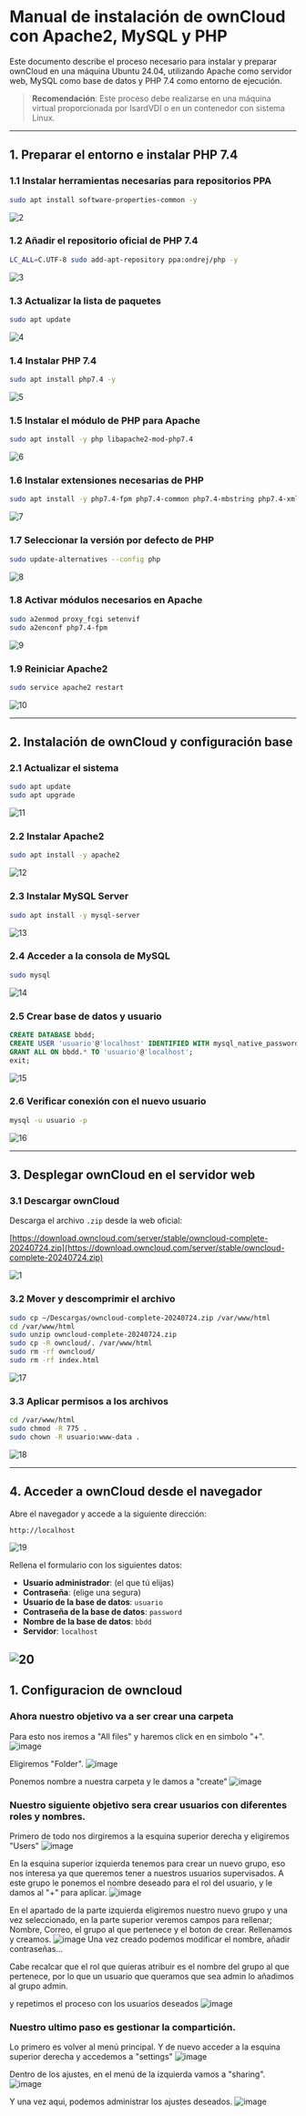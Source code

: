 # Manual de instalación de ownCloud con Apache2, MySQL y PHP

Este documento describe el proceso necesario para instalar y preparar ownCloud en una máquina Ubuntu 24.04, utilizando Apache como servidor web, MySQL como base de datos y PHP 7.4 como entorno de ejecución.

> **Recomendación**: Este proceso debe realizarse en una máquina virtual proporcionada por IsardVDI o en un contenedor con sistema Linux.

---

## 1. Preparar el entorno e instalar PHP 7.4

### 1.1 Instalar herramientas necesarias para repositorios PPA

```bash
sudo apt install software-properties-common -y
```
![2](https://github.com/user-attachments/assets/6ce9091d-0a62-44bd-ab02-a5de30f5d3ae)


### 1.2 Añadir el repositorio oficial de PHP 7.4

```bash
LC_ALL=C.UTF-8 sudo add-apt-repository ppa:ondrej/php -y
```
![3](https://github.com/user-attachments/assets/c5ae0eff-d2b4-4785-99d4-d527ed066135)


### 1.3 Actualizar la lista de paquetes

```bash
sudo apt update
```
![4](https://github.com/user-attachments/assets/c27de53e-20ee-4edd-9e3f-b201f0cf169a)


### 1.4 Instalar PHP 7.4

```bash
sudo apt install php7.4 -y
```
![5](https://github.com/user-attachments/assets/6d738bd7-126d-4199-9490-a1fbdaeb816c)


### 1.5 Instalar el módulo de PHP para Apache

```bash
sudo apt install -y php libapache2-mod-php7.4
```
![6](https://github.com/user-attachments/assets/c6612ce2-d1e6-424f-9b14-9bb614dcd8b5)


### 1.6 Instalar extensiones necesarias de PHP

```bash
sudo apt install -y php7.4-fpm php7.4-common php7.4-mbstring php7.4-xmlrpc php7.4-soap php7.4-gd php7.4-xml php7.4-intl php7.4-mysql php7.4-cli php7.4-ldap php7.4-zip php7.4-curl
```
![7](https://github.com/user-attachments/assets/50819bd3-70d1-4d11-bbb4-fd0863cce18b)


### 1.7 Seleccionar la versión por defecto de PHP

```bash
sudo update-alternatives --config php
```
![8](https://github.com/user-attachments/assets/d5f3d161-9691-457a-9c13-29d18cfb9b86)


### 1.8 Activar módulos necesarios en Apache

```bash
sudo a2enmod proxy_fcgi setenvif
sudo a2enconf php7.4-fpm
```
![9](https://github.com/user-attachments/assets/161a3ec8-122c-487c-bc70-5198c61d042e)


### 1.9 Reiniciar Apache2

```bash
sudo service apache2 restart
```
![10](https://github.com/user-attachments/assets/a48d99c6-d8d8-4524-bd52-328a8d2e6704)


---

## 2. Instalación de ownCloud y configuración base

### 2.1 Actualizar el sistema

```bash
sudo apt update
sudo apt upgrade
```
![11](https://github.com/user-attachments/assets/a7f141f9-ea09-474d-b4eb-b518599b945d)


### 2.2 Instalar Apache2

```bash
sudo apt install -y apache2
```

![12](https://github.com/user-attachments/assets/563d8238-7576-4871-a124-7e3df67a0310)

### 2.3 Instalar MySQL Server

```bash
sudo apt install -y mysql-server
```

![13](https://github.com/user-attachments/assets/e5582eb4-7942-4c97-9612-e14a755af74e)

### 2.4 Acceder a la consola de MySQL

```bash
sudo mysql
```
![14](https://github.com/user-attachments/assets/0d3de1c3-fe05-47c1-a690-9f8edb28cdba)


### 2.5 Crear base de datos y usuario

```sql
CREATE DATABASE bbdd;
CREATE USER 'usuario'@'localhost' IDENTIFIED WITH mysql_native_password BY 'password';
GRANT ALL ON bbdd.* TO 'usuario'@'localhost';
exit;
```
![15](https://github.com/user-attachments/assets/50222e22-2012-4bb1-a89c-f9a3226e5327)


### 2.6 Verificar conexión con el nuevo usuario

```bash
mysql -u usuario -p
```
![16](https://github.com/user-attachments/assets/c59f1a39-8703-44d4-a2bb-392b3aebdb6a)


---

## 3. Desplegar ownCloud en el servidor web

### 3.1 Descargar ownCloud

Descarga el archivo `.zip` desde la web oficial:

[https://download.owncloud.com/server/stable/owncloud-complete-20240724.zip](https://download.owncloud.com/server/stable/owncloud-complete-20240724.zip)

![1](https://github.com/user-attachments/assets/62fe8519-8971-4521-a2ed-92c42d428059)



### 3.2 Mover y descomprimir el archivo

```bash
sudo cp ~/Descargas/owncloud-complete-20240724.zip /var/www/html
cd /var/www/html
sudo unzip owncloud-complete-20240724.zip
sudo cp -R owncloud/. /var/www/html
sudo rm -rf owncloud/
sudo rm -rf index.html
```
![17](https://github.com/user-attachments/assets/680ab2d7-2b7d-4f89-abc2-6b1620109197)


### 3.3 Aplicar permisos a los archivos

```bash
cd /var/www/html
sudo chmod -R 775 .
sudo chown -R usuario:www-data .
```
![18](https://github.com/user-attachments/assets/b164eb2a-e632-4e7b-acec-00b16b8d52fb)


---

## 4. Acceder a ownCloud desde el navegador

Abre el navegador y accede a la siguiente dirección:

```
http://localhost
```

![19](https://github.com/user-attachments/assets/47f4d10d-de0a-43db-b0fa-6f6827484c72)


Rellena el formulario con los siguientes datos:

- **Usuario administrador**: (el que tú elijas)
- **Contraseña**: (elige una segura)
- **Usuario de la base de datos**: `usuario`
- **Contraseña de la base de datos**: `password`
- **Nombre de la base de datos**: `bbdd`
- **Servidor**: `localhost`

![20](https://github.com/user-attachments/assets/1cd0b3e2-bf30-4303-8977-baa4c550bc7b)
---

## 1. Configuracion de owncloud

### Ahora nuestro objetivo va a ser crear una carpeta 

Para esto nos iremos a "All files" y haremos click en en simbolo "+".
![image](https://github.com/user-attachments/assets/0f23ba8c-1d87-495c-9f87-81fb477a00cd)

Eligiremos "Folder".
![image](https://github.com/user-attachments/assets/df846d87-ee04-465b-bf3d-dfdcb2064f8a)

Ponemos nombre a nuestra carpeta y le damos a "create"
![image](https://github.com/user-attachments/assets/82d3220f-5c21-4790-b965-89d39242c4f6)


### Nuestro siguiente objetivo sera crear usuarios con diferentes roles y nombres.

Primero de todo nos dirgiremos a la esquina superior derecha y eligiremos "Users"
![image](https://github.com/user-attachments/assets/e9af2bae-cb52-4f64-8ce7-05c271f0fb04)

En la esquina superior izquierda tenemos para crear un nuevo grupo, eso nos interesa ya que queremos tener a nuestros usuarios supervisados. A este grupo le ponemos el nombre deseado para el rol del usuario, y le damos al "+" para aplicar.
![image](https://github.com/user-attachments/assets/2700515a-5674-4c10-afae-2da10a30686a)

En el apartado de la parte izquierda eligiremos nuestro nuevo grupo y una vez seleccionado, en la parte superior veremos campos para rellenar; Nombre, Correo, el grupo al que pertenece y el boton de crear. Rellenamos y creamos.
![image](https://github.com/user-attachments/assets/b0b1239f-5323-43a3-bb3f-ad152c11e287)
Una vez creado podemos modificar el nombre, añadir contraseñas...

Cabe recalcar que el rol que quieras atribuir es el nombre del grupo al que pertenece, por lo que un usuario que queramos que sea admin lo añadimos al grupo admin.

y repetimos el proceso con los usuarios deseados
![image](https://github.com/user-attachments/assets/da63a42c-6850-4294-9e8a-5f5eceb454ee)


### Nuestro ultimo paso es gestionar la compartición.

Lo primero es volver al menú principal. Y de nuevo acceder a la esquina superior derecha y accedemos a "settings"
![image](https://github.com/user-attachments/assets/175bf11c-a5fc-40b2-9ab9-72a73110a996)

Dentro de los ajustes, en el menú de la izquierda vamos a "sharing".
![image](https://github.com/user-attachments/assets/4dbe832e-3875-48a0-bc10-9f33b954d4ad)

Y una vez aqui, podemos administrar los ajustes deseados.
![image](https://github.com/user-attachments/assets/9529ff67-f5f5-4bb0-ac1c-2e5647ea5fad)

